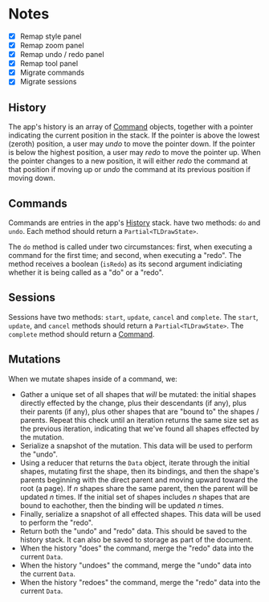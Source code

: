 # Notes

- [x] Remap style panel
- [x] Remap zoom panel
- [x] Remap undo / redo panel
- [x] Remap tool panel
- [x] Migrate commands
- [x] Migrate sessions

## History

The app's history is an array of [Command](#command) objects, together with a pointer indicating the current position in the stack. If the pointer is above the lowest (zeroth) position, a user may _undo_ to move the pointer down. If the pointer is below the highest position, a user may _redo_ to move the pointer up. When the pointer changes to a new position, it will either _redo_ the command at that position if moving up or _undo_ the command at its previous position if moving down.

## Commands

Commands are entries in the app's [History](#history) stack. have two methods: `do` and `undo`. Each method should return a `Partial<TLDrawState>`.

The `do` method is called under two circumstances: first, when executing a command for the first time; and second, when executing a "redo". The method receives a boolean (`isRedo`) as its second argument indiciating whether it is being called as a "do" or a "redo".

## Sessions

Sessions have two methods: `start`, `update`, `cancel` and `complete`. The `start`, `update`, and `cancel` methods should return a `Partial<TLDrawState>`. The `complete` method should return a [Command](#commands).

## Mutations

When we mutate shapes inside of a command, we:

- Gather a unique set of all shapes that _will_ be mutated: the initial shapes directly effected by the change, plus their descendants (if any), plus their parents (if any), plus other shapes that are "bound to" the shapes / parents. Repeat this check until an iteration returns the same size set as the previous iteration, indicating that we've found all shapes effected by the mutation.
- Serialize a snapshot of the mutation. This data will be used to perform the "undo".
- Using a reducer that returns the `Data` object, iterate through the initial shapes, mutating first the shape, then its bindings, and then the shape's parents beginning with the direct parent and moving upward toward the root (a page). If _n_ shapes share the same parent, then the parent will be updated _n_ times. If the initial set of shapes includes _n_ shapes that are bound to eachother, then the binding will be updated _n_ times.
- Finally, serialize a snapshot of all effected shapes. This data will be used to perform the "redo".
- Return both the "undo" and "redo" data. This should be saved to the history stack. It can also be saved to storage as part of the document.
- When the history "does" the command, merge the "redo" data into the current `Data`.
- When the history "undoes" the command, merge the "undo" data into the current `Data`.
- When the history "redoes" the command, merge the "redo" data into the current `Data`.
